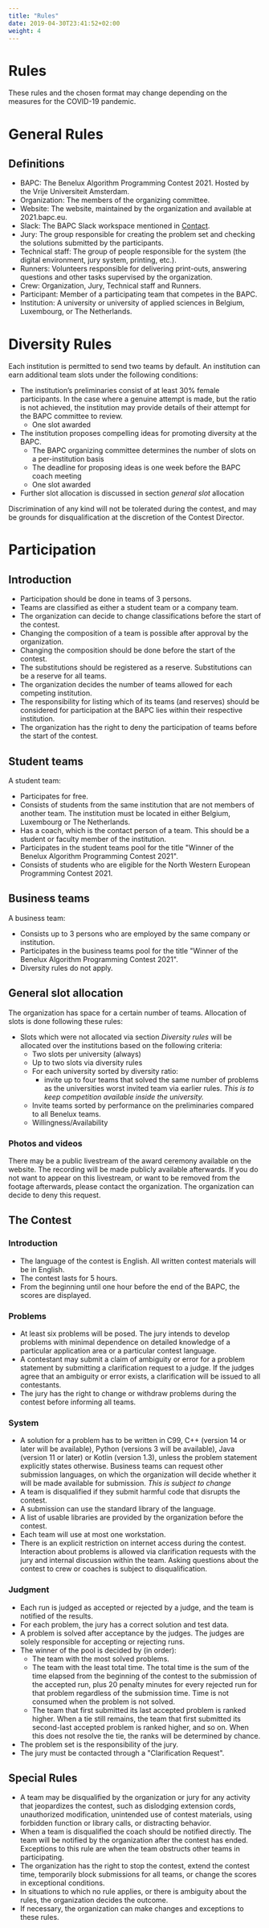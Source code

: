 ```yaml
---
title: "Rules"
date: 2019-04-30T23:41:52+02:00
weight: 4
---
```


# Rules

These rules and the chosen format may change depending on the measures for the COVID-19 pandemic.

# General Rules

## Definitions

- BAPC: The Benelux Algorithm Programming Contest 2021. Hosted by the Vrije Universiteit Amsterdam.
- Organization: The members of the organizing committee.
- Website: The website, maintained by the organization and available at 2021.bapc.eu.
- Slack: The BAPC Slack workspace mentioned in [Contact](https://2021.bapc.eu/contact/).
- Jury: The group responsible for creating the problem set and checking the solutions submitted by the participants.
- Technical staff: The group of people responsible for the system (the digital environment, jury system, printing, etc.).
- Runners: Volunteers responsible for delivering print-outs, answering questions and other tasks supervised by the organization.
- Crew: Organization, Jury, Technical staff and Runners.
- Participant: Member of a participating team that competes in the BAPC.
- Institution: A university or university of applied sciences in Belgium, Luxembourg, or The Netherlands.

# Diversity Rules

Each institution is permitted to send two teams by default. An institution can earn additional team slots under the following conditions:

- The institution’s preliminaries consist of at least 30% female participants. In the case where a genuine attempt is made, but the ratio is not achieved, the institution may provide details of their attempt for the BAPC committee to review.
  - One slot awarded
- The institution proposes compelling ideas for promoting diversity at the BAPC.
  - The BAPC organizing committee determines the number of slots on a per-institution basis
  - The deadline for proposing ideas is one week before the BAPC coach meeting
  - One slot awarded
- Further slot allocation is discussed in section *general slot* allocation

Discrimination of any kind will not be tolerated during the contest, and may be grounds for disqualification at the discretion of the Contest Director.

# Participation

## Introduction

- Participation should be done in teams of 3 persons.
- Teams are classified as either a student team or a company team.
- The organization can decide to change classifications before the start of the contest.
- Changing the composition of a team is possible after approval by the organization.
- Changing the composition should be done before the start of the contest.
- The substitutions should be registered as a reserve. Substitutions can be a reserve for all teams.
- The organization decides the number of teams allowed for each competing institution.
- The responsibility for listing which of its teams (and reserves) should be considered for participation at the BAPC lies within their respective institution.
- The organization has the right to deny the participation of teams before the start of the contest.

## Student teams

A student team:

- Participates for free.
- Consists of students from the same institution that are not members of another team. The institution must be located in either Belgium, Luxembourg or The Netherlands.
- Has a coach, which is the contact person of a team. This should be a student or faculty member of the institution.
- Participates in the student teams pool for the title "Winner of the Benelux Algorithm Programming Contest 2021".
- Consists of students who are eligible for the North Western European Programming Contest 2021.

## Business teams

A business team:

- Consists up to 3 persons who are employed by the same company or institution.
- Participates in the business teams pool for the title "Winner of the Benelux Algorithm Programming Contest 2021".
- Diversity rules do not apply.

## General slot allocation

The organization has space for a certain number of teams. Allocation of slots is done following these rules:

- Slots which were not allocated via section *Diversity rules* will be allocated over the institutions based on the following criteria:
  - Two slots per university (always)
  - Up to two slots via diversity rules
  - For each university sorted by diversity ratio:
    - invite up to four teams that solved the same number of problems as the universities worst invited team via earlier rules. *This is to keep competition available inside the university.*
  - Invite teams sorted by performance on the preliminaries compared to all Benelux teams.
  - Willingness/Availability

### Photos and videos

There may be a public livestream of the award ceremony available on the website. The recording will be made publicly available afterwards. If you do not want to appear on this livestream, or want to be removed from the footage afterwards, please contact the organization. The organization can decide to deny this request.

## The Contest

### Introduction

- The language of the contest is English. All written contest materials will be in English.
- The contest lasts for 5 hours.
- From the beginning until one hour before the end of the BAPC, the scores are displayed.

### Problems

- At least six problems will be posed. The jury intends to develop problems with minimal dependence on detailed knowledge of a particular application area or a particular contest language.
- A contestant may submit a claim of ambiguity or error for a problem statement by submitting a clarification request to a judge. If the judges agree that an ambiguity or error exists, a clarification will be issued to all contestants.
- The jury has the right to change or withdraw problems during the contest before informing all teams.

### System

- A solution for a problem has to be written in C99, C++ (version 14 or later will be available), Python (versions 3 will be available), Java (version 11 or later) or Kotlin (version 1.3), unless the problem statement explicitly states otherwise. Business teams can request other submission languages, on which the organization will decide whether it will be made available for submission. *This is subject to change*
- A team is disqualified if they submit harmful code that disrupts the contest.
- A submission can use the standard library of the language.
- A list of usable libraries are provided by the organization before the contest.
- Each team will use at most one workstation.
- There is an explicit restriction on internet access during the contest. Interaction about problems is allowed via clarification requests with the jury and internal discussion within the team. Asking questions about the contest to crew or coaches is subject to disqualification.

### Judgment

- Each run is judged as accepted or rejected by a judge, and the team is notified of the results.
- For each problem, the jury has a correct solution and test data.
- A problem is solved after acceptance by the judges. The judges are solely responsible for accepting or rejecting runs.
- The winner of the pool is decided by (in order):
  - The team with the most solved problems.
  - The team with the least total time. The total time is the sum of the time elapsed from the beginning of the contest to the submission of the accepted run, plus 20 penalty minutes for every rejected run for that problem regardless of the submission time. Time is not consumed when the problem is not solved.
  - The team that first submitted its last accepted problem is ranked higher. When a tie still remains, the team that first submitted its second-last accepted problem is ranked higher, and so on. When this does not resolve the tie, the ranks will be determined by chance.
- The problem set is the responsibility of the jury.
- The jury must be contacted through a "Clarification Request".

## Special Rules

- A team may be disqualified by the organization or jury for any activity that jeopardizes the contest, such as dislodging extension cords, unauthorized modification, unintended use of contest materials, using forbidden function or library calls, or distracting behavior.
- When a team is disqualified the coach should be notified directly. The team will be notified by the organization after the contest has ended. Exceptions to this rule are when the team obstructs other teams in participating.
- The organization has the right to stop the contest, extend the contest time, temporarily block submissions for all teams, or change the scores in exceptional conditions.
- In situations to which no rule applies, or there is ambiguity about the rules, the organization decides the outcome.
- If necessary, the organization can make changes and exceptions to these rules.
